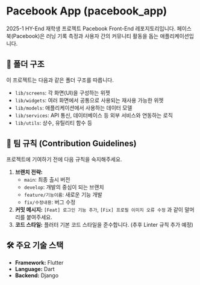 # Pacebook App (pacebook_app)
2025-1 HY-End 재학생 프로젝트 Pacebook Front-End 레포지토리입니다.
페이스북(Pacebook)은 러닝 기록 측정과 사용자 간의 커뮤니티 활동을 돕는 애플리케이션입니다.

## 📁 폴더 구조

이 프로젝트는 다음과 같은 폴더 구조를 따릅니다.

-   `lib/screens`: 각 화면(UI)을 구성하는 위젯
-   `lib/widgets`: 여러 화면에서 공통으로 사용되는 재사용 가능한 위젯
-   `lib/models`: 애플리케이션에서 사용하는 데이터 모델
-   `lib/services`: API 통신, 데이터베이스 등 외부 서비스와 연동하는 로직
-   `lib/utils`: 상수, 유틸리티 함수 등

## 🤝 팀 규칙 (Contribution Guidelines)

프로젝트에 기여하기 전에 다음 규칙을 숙지해주세요.

1.  **브랜치 전략:**
    -   `main`: 최종 출시 버전
    -   `develop`: 개발의 중심이 되는 브랜치
    -   `feature/기능이름`: 새로운 기능 개발
    -   `fix/수정내용`: 버그 수정
2.  **커밋 메시지:** `[Feat] 로그인 기능 추가`, `[Fix] 프로필 이미지 오류 수정` 과 같이 말머리를 붙여주세요.
3.  **코드 스타일:** 플러터 기본 코드 스타일을 준수합니다. (추후 Linter 규칙 추가 예정)

## 🛠️ 주요 기술 스택

-   **Framework:** Flutter
-   **Language:** Dart
-   **Backend:** Django
